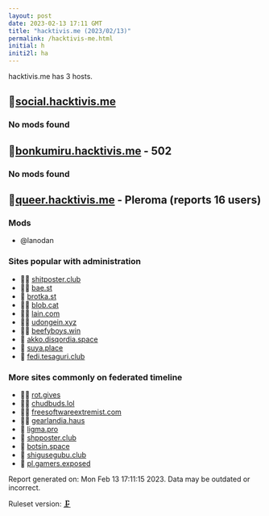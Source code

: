 ```yaml
---
layout: post
date: 2023-02-13 17:11 GMT
title: "hacktivis.me (2023/02/13)"
permalink: /hacktivis-me.html
initial: h
initi2l: ha
---
```


hacktivis.me has 3 hosts.

## 🐘[social.hacktivis.me](https://social.hacktivis.me)

### No mods found

## 🐘[bonkumiru.hacktivis.me](https://bonkumiru.hacktivis.me) - 502

### No mods found

## 🐘[queer.hacktivis.me](https://queer.hacktivis.me) - Pleroma (reports 16 users)

### Mods
 * @lanodan

### Sites popular with administration

* 🦝🧸 [shitposter.club](/shitposter-club.html)
* 🦝🧸 [bae.st](/bae-st.html)
* 🦝 [brotka.st](/brotka-st.html)
* 🦝🧸 [blob.cat](/blob-cat.html)
* 🦝🧸 [lain.com](/lain-com.html)
* 🦝🧸 [udongein.xyz](/udongein-xyz.html)
* 🦝🧸 [beefyboys.win](/beefyboys-win.html)
* 🐘 [akko.disqordia.space](/akko-disqordia-space.html)
* 🦝 [suya.place](/suya-place.html)
* 🐘 [fedi.tesaguri.club](/fedi-tesaguri-club.html)

### More sites commonly on federated timeline

* 🦝🧸 [rot.gives](/rot-gives.html)
* 🦝🧸 [chudbuds.lol](/chudbuds-lol.html)
* 🦝🧸 [freesoftwareextremist.com](/freesoftwareextremist-com.html)
* 🦝🧸 [gearlandia.haus](/gearlandia-haus.html)
* 🦝 [ligma.pro](/ligma-pro.html)
* 🦝 [shpposter.club](/shpposter-club.html)
* 🐘 [botsin.space](/botsin-space.html)
* 🦝 [shigusegubu.club](/shigusegubu-club.html)
* 🐘 [pl.gamers.exposed](/pl-gamers-exposed.html)

Report generated on: Mon Feb 13 17:11:15 2023. Data may be outdated or incorrect.

Ruleset version: [🗜](/version-clamp)
